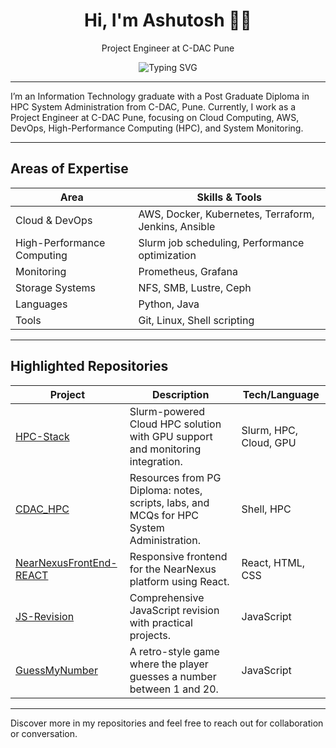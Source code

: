 <h1 align="center">Hi, I'm Ashutosh 👨‍💻</h1>

<p align="center">Project Engineer at C-DAC Pune</p>

<p align="center">
  <img src="https://readme-typing-svg.demolab.com?font=Fira+Code&weight=600&size=20&pause=1000&color=3F7CAC&center=true&vCenter=true&width=500&height=40&lines=High+Performance+Computing;Cloud+Computing;System+Monitoring;DevOps" alt="Typing SVG" />
</p>

---

I’m an Information Technology graduate with a Post Graduate Diploma in HPC System Administration from C-DAC, Pune. Currently, I work as a Project Engineer at C-DAC Pune, focusing on Cloud Computing, AWS, DevOps, High-Performance Computing (HPC), and System Monitoring.

---

## Areas of Expertise

| Area                    | Skills & Tools                           |
|-------------------------|------------------------------------------|
| Cloud & DevOps          | AWS, Docker, Kubernetes, Terraform, Jenkins, Ansible |
| High-Performance Computing | Slurm job scheduling, Performance optimization |
| Monitoring              | Prometheus, Grafana                     |
| Storage Systems         | NFS, SMB, Lustre, Ceph                  |
| Languages               | Python, Java                            |
| Tools                   | Git, Linux, Shell scripting             |

---

## Highlighted Repositories

| Project | Description | Tech/Language |
|---------|-------------|---------------|
| [HPC-Stack](https://github.com/ASHUTOSH-SG/HPC-Stack-A-Slurm-powered-Cloud-HPC-Solution-with-GPU-Support-on-Local-Machines) | Slurm-powered Cloud HPC solution with GPU support and monitoring integration. | Slurm, HPC, Cloud, GPU |
| [CDAC_HPC](https://github.com/ASHUTOSH-SG/CDAC_HPC) | Resources from PG Diploma: notes, scripts, labs, and MCQs for HPC System Administration. | Shell, HPC |
| [NearNexusFrontEnd-REACT](https://github.com/ASHUTOSH-SG/NearNexusFrontEnd-REACT) | Responsive frontend for the NearNexus platform using React. | React, HTML, CSS |
| [JS-Revision](https://github.com/ASHUTOSH-SG/JS-Revision) | Comprehensive JavaScript revision with practical projects. | JavaScript |
| [GuessMyNumber](https://github.com/ASHUTOSH-SG/GuessMyNumber) | A retro-style game where the player guesses a number between 1 and 20. | JavaScript |

---

Discover more in my repositories and feel free to reach out for collaboration or conversation.
